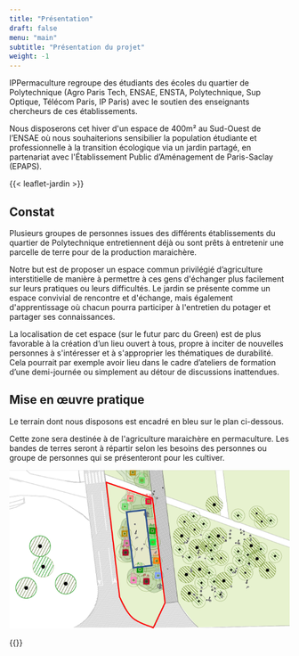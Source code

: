 ```yaml
---
title: "Présentation"
draft: false
menu: "main"
subtitle: "Présentation du projet"
weight: -1
---
```


IPPermaculture regroupe des étudiants des écoles du quartier de Polytechnique (Agro Paris Tech, ENSAE, ENSTA, Polytechnique, Sup Optique, Télécom Paris, IP Paris) avec le soutien des enseignants chercheurs de ces établissements.


Nous disposerons cet hiver d'un espace de 400m² au Sud-Ouest de l’ENSAE où nous souhaiterions sensibilier la population étudiante et professionnelle à la transition écologique via un jardin partagé, en partenariat avec l'Établissement Public d’Aménagement de Paris-Saclay (EPAPS).

{{< leaflet-jardin >}}

## Constat

Plusieurs groupes de personnes issues des différents établissements du quartier de Polytechnique entretiennent déjà ou sont prêts à entretenir une parcelle de terre pour de la production maraichère.

Notre but est de proposer un espace commun privilégié d’agriculture interstitielle de manière à permettre à ces gens d'échanger plus facilement sur leurs pratiques ou leurs difficultés. Le jardin se présente comme un espace convivial de rencontre et d'échange, mais également d'apprentissage où chacun pourra participer à l'entretien du potager et partager ses connaissances.

La localisation de cet espace (sur le futur parc du Green) est de plus favorable à la création d’un lieu ouvert à tous, propre à inciter de nouvelles personnes à s'intéresser et à s'approprier les thématiques de durabilité. Cela pourrait par exemple avoir lieu dans le cadre d’ateliers de formation d’une demi-journée ou simplement au détour de discussions inattendues.

## Mise en œuvre pratique

Le terrain dont nous disposons est encadré en bleu sur le plan ci-dessous.

Cette zone sera destinée à de l'agriculture maraichère en permaculture. Les bandes de terres seront à répartir selon les besoins des personnes ou groupe de personnes qui se présenteront pour les cultiver.

![Plan jardin](img/emplacement_EPAPS.png)


{{<mailerlite>}}
